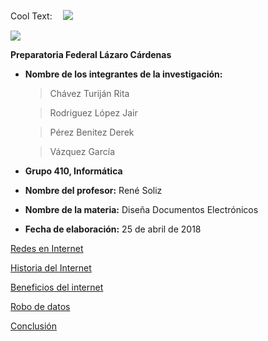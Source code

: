
<a href="http://cooltext.com" target="_top"><img src="https://cooltext.com/images/ct_pixel.gif" width="80" height="15" alt="Cool Text: Logo and Graphics Generator" border="0" /></a>
![](http://r77.cooltext.com/rendered/cooltext284141277076030.png)

![](https://rootear.com/files/2017/01/napmipci.jpg)

 **Preparatoria Federal Lázaro Cárdenas**

- **Nombre de los integrantes de la investigación:**
   > Chávez Turiján Rita 
 
   > Rodriguez López Jair
      
   > Pérez Benitez Derek
       
   > Vázquez García 
       
 - **Grupo 410, Informática**
 - **Nombre del profesor:** René Soliz
 - **Nombre de la materia:** Diseña Documentos Electrónicos
 - **Fecha de elaboración:** 25 de abril de 2018 

[Redes en Internet](https://ritatj.github.io/Proyecto-Integrador-del-segundo-Parcial/redeseninternet)

[Historia del Internet](https://ritatj.github.io/Proyecto-Integrador-del-segundo-Parcial/historiadelinternet)

[Beneficios del internet](https://ritatj.github.io/Proyecto-Integrador-del-segundo-Parcial/Beneficios)

[Robo de datos](https://ritatj.github.io/Proyecto-Integrador-del-segundo-Parcial/robodedatos)

[Conclusión](https://ritatj.github.io/Proyecto-Integrador-del-segundo-Parcial/conclusion)



